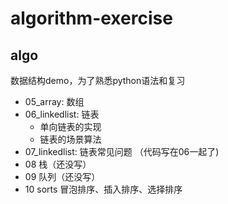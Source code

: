 # algorithm-exercise
## algo
数据结构demo，为了熟悉python语法和复习
- 05_array: 数组
- 06_linkedlist: 链表
    - 单向链表的实现
    - 链表的场景算法
- 07_linkedlist: 链表常见问题
    （代码写在06一起了)
- 08 
栈（还没写）
- 09 
队列（还没写）
- 10 sorts
冒泡排序、插入排序、选择排序